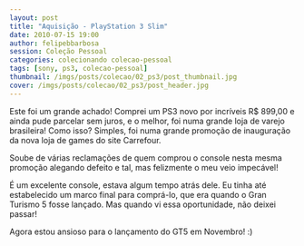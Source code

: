 ```yaml
---
layout: post
title: "Aquisição - PlayStation 3 Slim"
date: 2010-07-15 19:00
author: felipebbarbosa
session: Coleção Pessoal
categories: colecionando colecao-pessoal
tags: [sony, ps3, colecao-pessoal]
thumbnail: /imgs/posts/colecao/02_ps3/post_thumbnail.jpg
cover: /imgs/posts/colecao/02_ps3/post_header.jpg
---
```


Este foi um grande achado! Comprei um PS3 novo por incríveis R\$ 899,00 e ainda pude parcelar
sem juros, e o melhor, foi numa grande loja de varejo brasileira! Como isso? Simples, foi numa
grande promoção de inauguração da nova loja de games do site Carrefour.

<!--more-->

Soube de várias reclamações de quem comprou o console nesta mesma promoção alegando defeito e tal,
mas felizmente o meu veio impecável!

É um excelente console, estava algum tempo atrás dele. Eu tinha até estabelecido um marco final
para comprá-lo, que era quando o Gran Turismo 5 fosse lançado. Mas quando vi essa oportunidade,
não deixei passar!

Agora estou ansioso para o lançamento do GT5 em Novembro! :)
